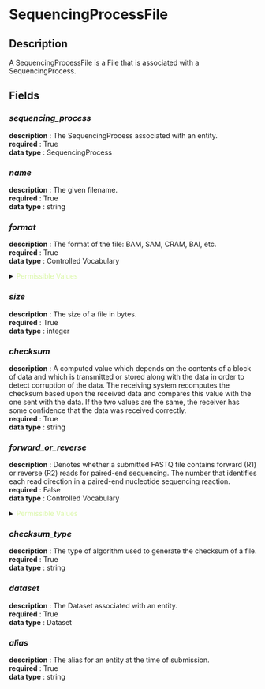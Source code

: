 # SequencingProcessFile

## Description

A SequencingProcessFile is a File that is associated with a SequencingProcess.

## Fields

### ***sequencing_process***<br>
**description** : The SequencingProcess associated with an entity.<br>
**required** : True<br>
**data type** : SequencingProcess <br>
### ***name***<br>
**description** : The given filename.<br>
**required** : True<br>
**data type** : string <br>
### ***format***<br>
**description** : The format of the file: BAM, SAM, CRAM, BAI, etc.<br>
**required** : True<br>
**data type** : Controlled Vocabulary <br>

<details>
<summary> <span style="color:#DAF7A6">Permissible Values</span> </summary>

| Permissible Values | Description |
| --- | --- |
| `AGP` | `None` |
| `BAI` | `None` |
| `BAM` | `None` |
| `BCF` | `None` |
| `BED` | `None` |
| `CRAI` | `None` |
| `CRAM` | `None` |
| `CSV` | `None` |
| `FASTA` | `None` |
| `FASTQ` | `None` |
| `GFF` | `None` |
| `HDF5` | `None` |
| `INFO` | `None` |
| `JSON` | `None` |
| `MD` | `None` |
| `OTHER` | `None` |
| `PED` | `None` |
| `SAM` | `None` |
| `SFF` | `None` |
| `SRF` | `None` |
| `TAB` | `None` |
| `TABIX` | `None` |
| `TSV` | `None` |
| `TXT` | `None` |
| `VCF` | `None` |
| `WIG` | `None` |


</details>

### ***size***<br>
**description** : The size of a file in bytes.<br>
**required** : True<br>
**data type** : integer <br>
### ***checksum***<br>
**description** : A computed value which depends on the contents of a block of data and which is transmitted or stored along with the data in order to detect corruption of the data. The receiving system recomputes the checksum based upon the received data and compares this value with the one sent with the data. If the two values are the same, the receiver has some confidence that the data was received correctly.<br>
**required** : True<br>
**data type** : string <br>
### ***forward_or_reverse***<br>
**description** : Denotes whether a submitted FASTQ file contains forward (R1) or reverse (R2) reads for paired-end sequencing. The number that identifies each read direction in a paired-end nucleotide sequencing reaction.<br>
**required** : False<br>
**data type** : Controlled Vocabulary <br>

<details>
<summary> <span style="color:#DAF7A6">Permissible Values</span> </summary>

| Permissible Values | Description |
| --- | --- |
| `FORWARD` | `The reads are forward (R1) reads` |
| `REVERSE` | `The reads are reverse (R2) reads` |


</details>

### ***checksum_type***<br>
**description** : The type of algorithm used to generate the checksum of a file.<br>
**required** : True<br>
**data type** : string <br>
### ***dataset***<br>
**description** : The Dataset associated with an entity.<br>
**required** : True<br>
**data type** : Dataset <br>
### ***alias***<br>
**description** : The alias for an entity at the time of submission.<br>
**required** : True<br>
**data type** : string <br>
